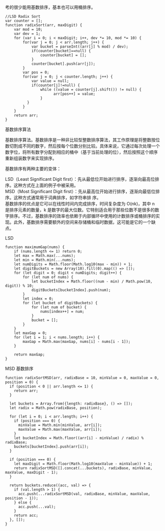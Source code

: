 考的很少能用基数排序，基本也可以用桶排序。      
```code
//LSD Radix Sort
var counter = [];
function radixSort(arr, maxDigit) {
    var mod = 10;
    var dev = 1;
    for (var i = 0; i < maxDigit; i++, dev *= 10, mod *= 10) {
        for(var j = 0; j < arr.length; j++) {
            var bucket = parseInt((arr[j] % mod) / dev);
            if(counter[bucket]==null) {
                counter[bucket] = [];
            }
            counter[bucket].push(arr[j]);
        }
        var pos = 0;
        for(var j = 0; j < counter.length; j++) {
            var value = null;
            if(counter[j]!=null) {
                while ((value = counter[j].shift()) != null) {
                      arr[pos++] = value;
                }
          }
        }
    }
    return arr;
}
```

基数排序算法    

基数排序算法。基数排序是一种非比较型整数排序算法，其工作原理是将整数按位数切割成不同的数字，然后按每个位数分别比较。具体来说，它通过每次处理一个数字位，将所有数字分配到相应的桶中（基于当前处理的位），然后按照这个顺序重新组装数字来实现排序。     

基数排序有两种主要的变体：      

LSD（Least Significant Digit first）：先从最低位开始进行排序，逐渐向最高位排序。这种方式在上面的例子中被采用。    
MSD（Most Significant Digit first）：先从最高位开始进行排序，逐渐向最低位排序。这种方式通常用于词典排序，如字符串排 序。      
基数排序的优点是它可以在线性时间内完成排序，时间复杂度为 O(nk)，其中 n 是排序元素的数量，k 是数字的最大位数。它特别适合用于那些位数不是很多的数字排序。不过，基数排序的效率也依赖于内部循环中使用的计数排序或桶排序的实现。此外，基数排序需要额外的空间来存储桶和临时数据，这可能是它的一个缺点。     

LSD   

```code
function maximumGap(nums) {
    if (nums.length <= 1) return 0;
    let max = Math.max(...nums);
    let min = Math.min(...nums);
    let numDigits = Math.floor(Math.log10(max - min)) + 1;
    let digitBuckets = new Array(10).fill(0).map(() => []);
    for (let digit = 0; digit < numDigits; digit++) {
        for (let num of nums) {
            let bucketIndex = Math.floor((num - min) / Math.pow(10, digit)) % 10;
            digitBuckets[bucketIndex].push(num);
        }
        let index = 0;
        for (let bucket of digitBuckets) {
            for (let num of bucket) {
                nums[index++] = num;
            }
            bucket = []; 
        }
    }
    let maxGap = 0;
    for (let i = 1; i < nums.length; i++) {
        maxGap = Math.max(maxGap, nums[i] - nums[i - 1]);
    }

    return maxGap;
}

```

MSD 基数排序   

```code
function radixSortMSD(arr, radixBase = 10, minValue = 0, maxValue = 0, position = 0) {
  if (position < 0 || arr.length <= 1) {
    return arr;
  }

  let buckets = Array.from({length: radixBase}, () => []);
  let radix = Math.pow(radixBase, position);

  for (let i = 0; i < arr.length; i++) {
    if (position === 0) {
      minValue = Math.min(minValue, arr[i]);
      maxValue = Math.max(maxValue, arr[i]);
    }
    let bucketIndex = Math.floor((arr[i] - minValue) / radix) % radixBase;
    buckets[bucketIndex].push(arr[i]);
  }

  if (position === 0) {
    let maxDigit = Math.floor(Math.log10(maxValue - minValue)) + 1;
    return radixSortMSD([].concat(...buckets), radixBase, minValue, maxValue, maxDigit - 1);
  }

  return buckets.reduce((acc, val) => {
    if (val.length > 1) {
      acc.push(...radixSortMSD(val, radixBase, minValue, maxValue, position - 1));
    } else {
      acc.push(...val);
    }
    return acc;
  }, []);
}
```
